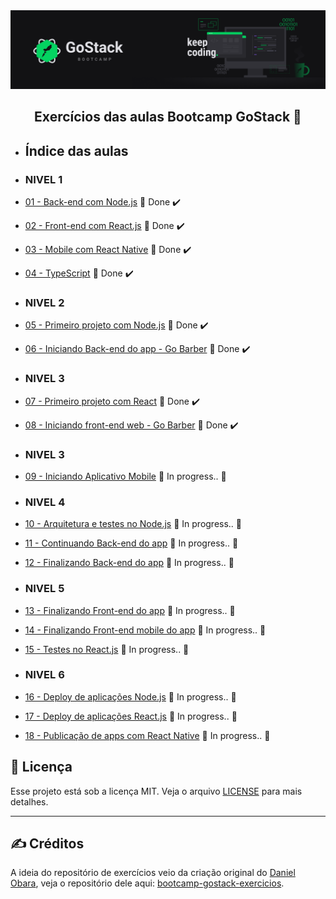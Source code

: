 <img alt="GoStack" src=".github/GoStackBanner.png" />

<h2 align="center">
  Exercícios das aulas Bootcamp GoStack 🚀
</h2>

- ## Índice das aulas

- ### NIVEL 1
- [01 - Back-end com Node.js](https://github.com/guilhermejulio/gostack-exercicios/tree/master/nivel-1/aula-1-nodejs) 🚀 Done :heavy_check_mark:
- [02 - Front-end com React.js](https://github.com/guilhermejulio/gostack-exercicios/tree/master/nivel-1/aula-2-react) 🚀 Done :heavy_check_mark:
- [03 - Mobile com React Native](https://github.com/guilhermejulio/gostack-exercicios/tree/master/nivel-1/aula-3-react-native) 🚀 Done :heavy_check_mark:
- [04 - TypeScript](https://github.com/guilhermejulio/gostack-exercicios/tree/master/nivel-1/aula-4-typescript) 🚀 Done :heavy_check_mark:
- ### NIVEL 2 
- [05 - Primeiro projeto com Node.js](https://github.com/guilhermejulio/gostack-exercicios/tree/master/nivel-2/primeiro-projeto-node) 🚀 Done :heavy_check_mark:
- [06 - Iniciando Back-end do app - Go Barber](https://github.com/guilhermejulio/gostack-exercicios/tree/master/nivel-2/aula-2-iniciando-back-end) 🚀 Done :heavy_check_mark:
- ### NIVEL 3
- [07 - Primeiro projeto com React](https://github.com/guilhermejulio/gostack-exercicios/tree/master/nivel-3/aula-1-primeiro-projeto-react) 🚀 Done :heavy_check_mark:
- [08 - Iniciando front-end web - Go Barber](https://github.com/guilhermejulio/gostack-exercicios/tree/master/nivel-3/02-gobarber-web) 🚀 Done :heavy_check_mark:
- ### NIVEL 3
- [09 - Iniciando Aplicativo Mobile]() :construction: In progress.. :construction:
- ### NIVEL 4
- [10 - Arquitetura e testes no Node.js]() :construction: In progress.. :construction:
- [11 - Continuando Back-end do app]() :construction: In progress.. :construction:
- [12 - Finalizando Back-end do app]() :construction: In progress.. :construction:
- ### NIVEL 5
- [13 - Finalizando Front-end do app]() :construction: In progress.. :construction:
- [14 - Finalizando Front-end mobile do app]() :construction: In progress.. :construction:
- [15 - Testes no React.js]() :construction: In progress.. :construction:
- ### NIVEL 6
- [16 - Deploy de aplicações Node.js]() :construction: In progress.. :construction:
- [17 - Deploy de aplicações React.js]() :construction: In progress.. :construction:
- [18 - Publicação de apps com React Native]() :construction: In progress.. :construction:



## :memo: Licença

Esse projeto está sob a licença MIT. Veja o arquivo [LICENSE](LICENSE) para mais detalhes.

---

## :writing_hand: Créditos

A ideia do repositório de exercícios veio da criação original do [Daniel Obara](https://github.com/DanielObara), veja o repositório dele aqui: [bootcamp-gostack-exercicios](https://github.com/DanielObara/bootcamp-gostack-exercicios).
